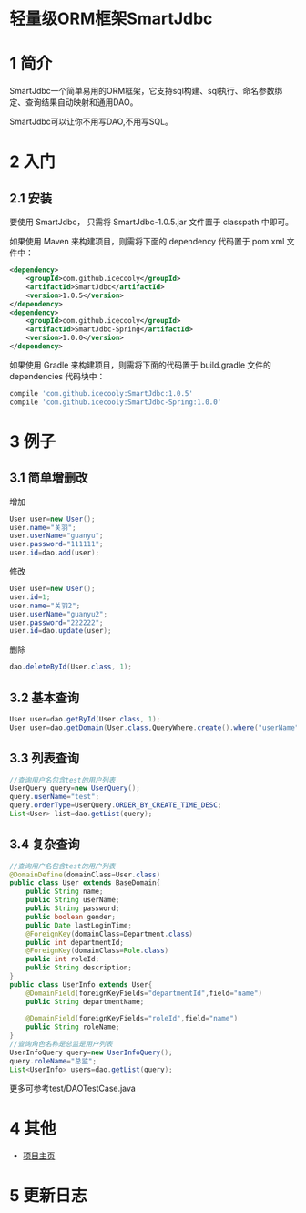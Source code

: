 # 轻量级ORM框架SmartJdbc

# 1 简介

SmartJdbc一个简单易用的ORM框架，它支持sql构建、sql执行、命名参数绑定、查询结果自动映射和通用DAO。

SmartJdbc可以让你不用写DAO,不用写SQL。

# 2 入门

## 2.1 安装

要使用 SmartJdbc， 只需将 SmartJdbc-1.0.5.jar 文件置于 classpath 中即可。

如果使用 Maven 来构建项目，则需将下面的 dependency 代码置于 pom.xml 文件中：

```xml
<dependency>
    <groupId>com.github.icecooly</groupId>
    <artifactId>SmartJdbc</artifactId>
    <version>1.0.5</version>
</dependency>
<dependency>
    <groupId>com.github.icecooly</groupId>
    <artifactId>SmartJdbc-Spring</artifactId>
    <version>1.0.0</version>
</dependency>
```

如果使用 Gradle 来构建项目，则需将下面的代码置于 build.gradle 文件的 dependencies 代码块中：

```groovy
compile 'com.github.icecooly:SmartJdbc:1.0.5'
compile 'com.github.icecooly:SmartJdbc-Spring:1.0.0'
```

# 3 例子

## 3.1 简单增删改

增加
```java
User user=new User();
user.name="关羽";
user.userName="guanyu";
user.password="111111";
user.id=dao.add(user);
```
修改
```java
User user=new User();
user.id=1;
user.name="关羽2";
user.userName="guanyu2";
user.password="222222";
user.id=dao.update(user);
```
删除
```java
dao.deleteById(User.class, 1);
```

## 3.2 基本查询

```java
User user=dao.getById(User.class, 1);
User user=dao.getDomain(User.class,QueryWhere.create().where("userName", "test"));
```

## 3.3 列表查询

```java
//查询用户名包含test的用户列表
UserQuery query=new UserQuery();
query.userName="test";
query.orderType=UserQuery.ORDER_BY_CREATE_TIME_DESC;
List<User> list=dao.getList(query);
```

## 3.4 复杂查询

```java
//查询用户名包含test的用户列表
@DomainDefine(domainClass=User.class)
public class User extends BaseDomain{
	public String name;
	public String userName;
	public String password;
	public boolean gender;
	public Date lastLoginTime;
	@ForeignKey(domainClass=Department.class)
	public int departmentId;
	@ForeignKey(domainClass=Role.class)
	public int roleId;
	public String description;
}
public class UserInfo extends User{
	@DomainField(foreignKeyFields="departmentId",field="name")
	public String departmentName;
	
	@DomainField(foreignKeyFields="roleId",field="name")
	public String roleName;
}
//查询角色名称是总监是用户列表
UserInfoQuery query=new UserInfoQuery();
query.roleName="总监";
List<UserInfo> users=dao.getList(query);
```
更多可参考test/DAOTestCase.java

# 4 其他

* [项目主页](https://github.com/icecooly/SmartJdbc)

# 5 更新日志